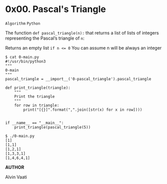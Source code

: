 # 0x00. Pascal's Triangle
```Algorithm``` ```Python```

The function ```def pascal_triangle(n):``` that returns a list of lists of integers representing the Pascal’s triangle of ```n```:

Returns an empty list ```if n <= 0```
You can assume n will be always an integer

```
$ cat 0-main.py
#!/usr/bin/python3
"""
0-main
"""
pascal_triangle = __import__('0-pascal_triangle').pascal_triangle

def print_triangle(triangle):
    """
    Print the triangle
    """
    for row in triangle:
        print("[{}]".format(",".join([str(x) for x in row])))


if __name__ == "__main__":
    print_triangle(pascal_triangle(5))

$ ./0-main.py
[1]
[1,1]
[1,2,1]
[1,3,3,1]
[1,4,6,4,1]
```
**AUTHOR**

Alvin Vaati
